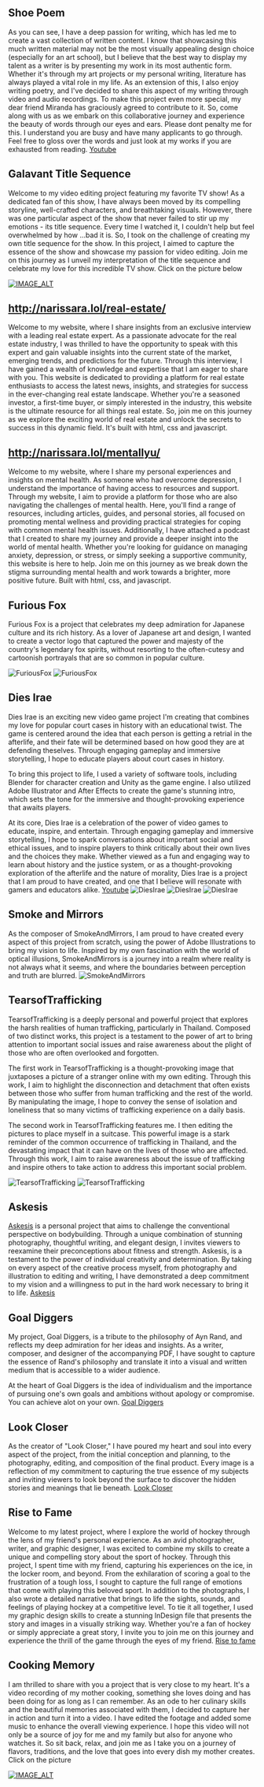 ## Shoe Poem

As you can see, I have a deep passion for writing, which has led me to create a vast collection of written content. I know that showcasing this much written material may not be the most visually appealing design choice (especially for an art school), but I believe that the best way to display my talent as a writer is by presenting my work in its most authentic form. Whether it's through my art projects or my personal writing, literature has always played a vital role in my life. As an extension of this, I also enjoy writing poetry, and I've decided to share this aspect of my writing through video and audio recordings. To make this project even more special, my dear friend Miranda has graciously agreed to contribute to it. So, come along with us as we embark on this collaborative journey and experience the beauty of words through our eyes and ears. Please dont penalty me for this. I understand you are busy and have many applicants to go through. Feel free to gloss over the words and just look at my works if you are exhausted from reading.
[Youtube](https://youtu.be/vPwA-SJDlZ0)

## Galavant Title Sequence

Welcome to my video editing project featuring my favorite TV show! As a dedicated fan of this show, I have always been moved by its compelling storyline, well-crafted characters, and breathtaking visuals. However, there was one particular aspect of the show that never failed to stir up my emotions - its title sequence. Every time I watched it, I couldn't help but feel overwhelmed by how ...bad it is. So, I took on the challenge of creating my own title sequence for the show. In this project, I aimed to capture the essence of the show and showcase my passion for video editing. Join me on this journey as I unveil my interpretation of the title sequence and celebrate my love for this incredible TV show. Click on the picture below

[![IMAGE_ALT](https://i9.ytimg.com/vi/ANzru08ARY0/mq1.jpg?sqp=CPip_p8G-oaymwEmCMACELQB8quKqQMa8AEB-AH-CYAC0AWKAgwIABABGGUgYCg6MA8=&rs=AOn4CLBB2T8RalZG7gVDj-zoqW2tDR_mtg)](https://youtu.be/ANzru08ARY0)

## http://narissara.lol/real-estate/

Welcome to my website, where I share insights from an exclusive interview with a leading real estate expert. As a passionate advocate for the real estate industry, I was thrilled to have the opportunity to speak with this expert and gain valuable insights into the current state of the market, emerging trends, and predictions for the future. Through this interview, I have gained a wealth of knowledge and expertise that I am eager to share with you. This website is dedicated to providing a platform for real estate enthusiasts to access the latest news, insights, and strategies for success in the ever-changing real estate landscape. Whether you're a seasoned investor, a first-time buyer, or simply interested in the industry, this website is the ultimate resource for all things real estate. So, join me on this journey as we explore the exciting world of real estate and unlock the secrets to success in this dynamic field. It's built with html, css and javascript.

## http://narissara.lol/mentallyu/

Welcome to my website, where I share my personal experiences and insights on mental health. As someone who had overcome depression, I understand the importance of having access to resources and support. Through my website, I aim to provide a platform for those who are also navigating the challenges of mental health. Here, you'll find a range of resources, including articles, guides, and personal stories, all focused on promoting mental wellness and providing practical strategies for coping with common mental health issues. Additionally, I have attached a podcast that I created to share my journey and provide a deeper insight into the world of mental health. Whether you're looking for guidance on managing anxiety, depression, or stress, or simply seeking a supportive community, this website is here to help. Join me on this journey as we break down the stigma surrounding mental health and work towards a brighter, more positive future. Built with html, css, and javascript.

## Furious Fox

Furious Fox is a project that celebrates my deep admiration for Japanese culture and its rich history. As a lover of Japanese art and design, I wanted to create a vector logo that captured the power and majesty of the country's legendary fox spirits, without resorting to the often-cutesy and cartoonish portrayals that are so common in popular culture.

![FuriousFox](/portfolio/FuriousFox/color.png "FuriousFox")
![FuriousFox](/portfolio/FuriousFox/grey.png "FuriousFox")

## Dies Irae

Dies Irae is an exciting new video game project I'm creating that combines my love for popular court cases in history with an educational twist. The game is centered around the idea that each person is getting a retrial in the afterlife, and their fate will be determined based on how good they are at defending theselves. Through engaging gameplay and immersive storytelling, I hope to educate players about court cases in history.

To bring this project to life, I used a variety of software tools, including Blender for character creation and Unity as the game engine. I also utilized Adobe Illustrator and After Effects to create the game's stunning intro, which sets the tone for the immersive and thought-provoking experience that awaits players.

At its core, Dies Irae is a celebration of the power of video games to educate, inspire, and entertain. Through engaging gameplay and immersive storytelling, I hope to spark conversations about important social and ethical issues, and to inspire players to think critically about their own lives and the choices they make. Whether viewed as a fun and engaging way to learn about history and the justice system, or as a thought-provoking exploration of the afterlife and the nature of morality, Dies Irae is a project that I am proud to have created, and one that I believe will resonate with gamers and educators alike.
[Youtube](https://youtu.be/1_4hyG5jvdQ)
![DiesIrae](/portfolio/DiesIrae/Aurora.png "Aurora")
![DiesIrae](/portfolio/DiesIrae/Deliah.png "Deliah")
![DiesIrae](/portfolio/DiesIrae/Serene.png "Serene")

## Smoke and Mirrors

As the composer of SmokeAndMirrors, I am proud to have created every aspect of this project from scratch, using the power of Adobe Illustrations to bring my vision to life. Inspired by my own fascination with the world of optical illusions, SmokeAndMirrors is a journey into a realm where reality is not always what it seems, and where the boundaries between perception and truth are blurred.
![SmokeAndMirrors](/portfolio/SmokeAndMirrors.png "SmokeAndMirrors")

## TearsofTrafficking

TearsofTrafficking is a deeply personal and powerful project that explores the harsh realities of human trafficking, particularly in Thailand. Composed of two distinct works, this project is a testament to the power of art to bring attention to important social issues and raise awareness about the plight of those who are often overlooked and forgotten.

The first work in TearsofTrafficking is a thought-provoking image that juxtaposes a picture of a stranger online with my own editing. Through this work, I aim to highlight the disconnection and detachment that often exists between those who suffer from human trafficking and the rest of the world. By manipulating the image, I hope to convey the sense of isolation and loneliness that so many victims of trafficking experience on a daily basis.

The second work in TearsofTrafficking features me. I then editing the pictures to place myself in a suitcase. This powerful image is a stark reminder of the common occurrence of trafficking in Thailand, and the devastating impact that it can have on the lives of those who are affected. Through this work, I aim to raise awareness about the issue of trafficking and inspire others to take action to address this important social problem.

![TearsofTrafficking](/portfolio/TearsofTrafficking/Tears.png "TearsofTrafficking")
![TearsofTrafficking](/portfolio/TearsofTrafficking/Trafficking.png "TearsofTrafficking")

## Askesis

[Askesis](https://drive.google.com/file/d/1t2j4xQlaZEM9PqvZ2NKetBa2prGE4hlO/view?usp=sharing) is a personal project that aims to challenge the conventional perspective on bodybuilding. Through a unique combination of stunning photography, thoughtful writing, and elegant design, I invites viewers to reexamine their preconceptions about fitness and strength. Askesis, is a testament to the power of individual creativity and determination. By taking on every aspect of the creative process myself, from photography and illustration to editing and writing, I have demonstrated a deep commitment to my vision and a willingness to put in the hard work necessary to bring it to life.
[Askesis](https://drive.google.com/file/d/18-XPE529v8OnLf47HngjdI2KNoTlyuXF/view?usp=sharing)

## Goal Diggers

My project, Goal Diggers, is a tribute to the philosophy of Ayn Rand, and reflects my deep admiration for her ideas and insights. As a writer, composer, and designer of the accompanying PDF, I have sought to capture the essence of Rand's philosophy and translate it into a visual and written medium that is accessible to a wider audience.

At the heart of Goal Diggers is the idea of individualism and the importance of pursuing one's own goals and ambitions without apology or compromise. You can achieve alot on your own.
[Goal Diggers](https://drive.google.com/file/d/1Ez2ao6OpqjFJA-VuvJVA8maUbqOQsW9j/view?usp=sharing)

## Look Closer

As the creator of "Look Closer," I have poured my heart and soul into every aspect of the project, from the initial conception and planning, to the photography, editing, and composition of the final product. Every image is a reflection of my commitment to capturing the true essence of my subjects and inviting viewers to look beyond the surface to discover the hidden stories and meanings that lie beneath.
[Look Closer](https://drive.google.com/file/d/1HV25JfeBMUTO9agV1NPTZY22EO9XpvSy/view?usp=sharing)

## Rise to Fame

Welcome to my latest project, where I explore the world of hockey through the lens of my friend's personal experience. As an avid photographer, writer, and graphic designer, I was excited to combine my skills to create a unique and compelling story about the sport of hockey. Through this project, I spent time with my friend, capturing his experiences on the ice, in the locker room, and beyond. From the exhilaration of scoring a goal to the frustration of a tough loss, I sought to capture the full range of emotions that come with playing this beloved sport. In addition to the photographs, I also wrote a detailed narrative that brings to life the sights, sounds, and feelings of playing hockey at a competitive level. To tie it all together, I used my graphic design skills to create a stunning InDesign file that presents the story and images in a visually striking way. Whether you're a fan of hockey or simply appreciate a great story, I invite you to join me on this journey and experience the thrill of the game through the eyes of my friend.
[Rise to fame](https://drive.google.com/file/d/1F8iv9wJxidP3xsYgHInEHUaKh4CI4MuV/view?usp=sharing)

## Cooking Memory

I am thrilled to share with you a project that is very close to my heart. It's a video recording of my mother cooking, something she loves doing and has been doing for as long as I can remember. As an ode to her culinary skills and the beautiful memories associated with them, I decided to capture her in action and turn it into a video. I have edited the footage and added some music to enhance the overall viewing experience. I hope this video will not only be a source of joy for me and my family but also for anyone who watches it. So sit back, relax, and join me as I take you on a journey of flavors, traditions, and the love that goes into every dish my mother creates. Click on the picture

[![IMAGE_ALT](https://i9.ytimg.com/vi/NVUXhUncCCc/mq1.jpg?sqp=CPip_p8G-oaymwEmCMACELQB8quKqQMa8AEB-AH-CYAC0AWKAgwIABABGH8gPCg_MA8=&rs=AOn4CLCgtZzo3RaO4ri3rmC9i5og3ZW8Sw)](https://youtu.be/NVUXhUncCCc)
